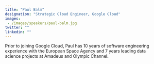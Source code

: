 ```yaml
---
title: "Paul Balm"
designation: "Strategic Cloud Engineer, Google Cloud"
images: 
 - /images/speakers/paul-balm.jpg
twitter: ""
linkedin: ""
---
```


Prior to joining Google Cloud, Paul has 10 years of software engineering experience with the European Space Agency and 7 years leading data science projects at Amadeus and Olympic Channel.